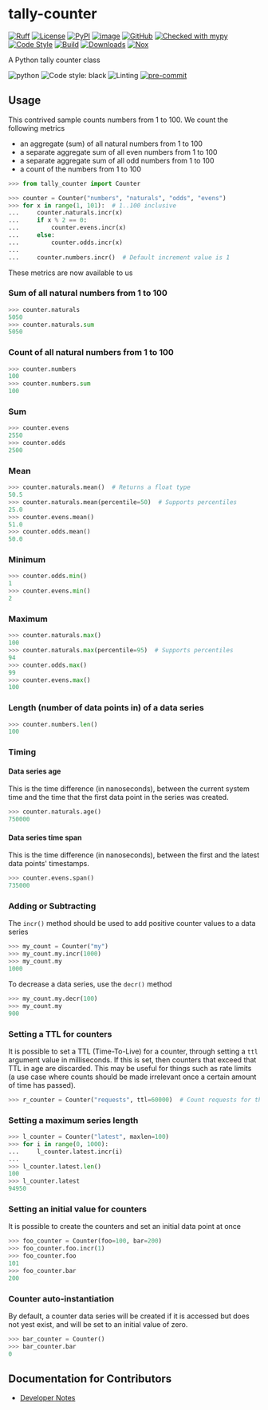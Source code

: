 # tally-counter

[![Ruff](https://img.shields.io/endpoint?url=https://raw.githubusercontent.com/astral-sh/ruff/main/assets/badge/v2.json)](https://github.com/astral-sh/ruff)
[![License](https://img.shields.io/github/license/houseman/tally-counter)](https://github.com/houseman/tally-counter)
[![PyPI](https://img.shields.io/pypi/v/tally-counter.svg?logo=python)](https://pypi.python.org/pypi/tally-counter)
[![image](https://img.shields.io/pypi/pyversions/ruff.svg)](https://pypi.python.org/pypi/ruff)
[![GitHub](https://img.shields.io/github/v/release/houseman/tally-counter?logo=github&sort=semver)](https://github.com/houseman/tally-counter)
[![Checked with mypy](https://www.mypy-lang.org/static/mypy_badge.svg)](https://mypy-lang.org/)
[![Code Style](https://img.shields.io/badge/code%20style-black-black)](https://github.com/houseman/tally-counter)
[![Build](https://github.com/houseman/tally-counter/actions/workflows/build.yml/badge.svg)](https://github.com/houseman/tally-counter/actions?query=workflow%3Abuild)
[![Downloads](https://static.pepy.tech/badge/tally-counter)](https://pepy.tech/project/tally-counter)
[![Nox](https://img.shields.io/badge/%F0%9F%A6%8A-Nox-D85E00.svg)](https://github.com/houseman/tally-counter)

A Python tally counter class

![python](https://img.shields.io/badge/python-3.8%20%7C%203.9%20%7C%203.10%20%7C%203.11-blue)
![Code style: black](https://img.shields.io/badge/code%20style-black-000000.svg)
![Linting](https://img.shields.io/badge/linting-flake8%20%7C%20isort%20%7C%20mypy-yellowgreen)
[![pre-commit](https://img.shields.io/badge/pre--commit-enabled-brightgreen?logo=pre-commit)](https://github.com/pre-commit/pre-commit)

## Usage
This contrived sample counts numbers from 1 to 100. We count the following metrics
- an aggregate (sum) of all natural numbers from 1 to 100
- a separate aggregate sum of all even numbers from 1 to 100
- a separate aggregate sum of all odd numbers from 1 to 100
- a count of the numbers from 1 to 100

```python
>>> from tally_counter import Counter

>>> counter = Counter("numbers", "naturals", "odds", "evens")
>>> for x in range(1, 101):  # 1..100 inclusive
...     counter.naturals.incr(x)
...     if x % 2 == 0:
...         counter.evens.incr(x)
...     else:
...         counter.odds.incr(x)
...
...     counter.numbers.incr()  # Default increment value is 1

```

These metrics are now available to us
### Sum of all natural numbers from 1 to 100
```python
>>> counter.naturals
5050
>>> counter.naturals.sum
5050

```
### Count of all natural numbers from 1 to 100
```python
>>> counter.numbers
100
>>> counter.numbers.sum
100

```

### Sum
```python
>>> counter.evens
2550
>>> counter.odds
2500

```

### Mean
```python
>>> counter.naturals.mean()  # Returns a float type
50.5
>>> counter.naturals.mean(percentile=50)  # Supports percentiles
25.0
>>> counter.evens.mean()
51.0
>>> counter.odds.mean()
50.0

```

### Minimum
```python
>>> counter.odds.min()
1
>>> counter.evens.min()
2

```

### Maximum
```python
>>> counter.naturals.max()
100
>>> counter.naturals.max(percentile=95)  # Supports percentiles
94
>>> counter.odds.max()
99
>>> counter.evens.max()
100

```

### Length (number of data points in) of a data series
```python
>>> counter.numbers.len()
100

```

### Timing
#### Data series age
This is the time difference (in nanoseconds), between the current system time and the time that the first data point in the series was created.

```python
>>> counter.naturals.age()
750000

```

#### Data series time span
This is the time difference (in nanoseconds), between the first and the latest data points' timestamps.

```python
>>> counter.evens.span()
735000

```

### Adding or Subtracting
The `incr()` method should be used to add positive counter values to a data series
```python
>>> my_count = Counter("my")
>>> my_count.my.incr(1000)
>>> my_count.my
1000

```

To decrease a data series, use the `decr()` method
```python
>>> my_count.my.decr(100)
>>> my_count.my
900

```

### Setting a TTL for counters
It is possible to set a TTL (Time-To-Live) for a counter, through setting a `ttl` argument value in milliseconds.
If this is set, then counters that exceed that TTL in age are discarded.
This may be useful for things such as rate limits (a use case where counts should be made irrelevant once a certain amount of time has passed).

```python
>>> r_counter = Counter("requests", ttl=60000)  # Count requests for the past minute

```

### Setting a maximum series length

```python
>>> l_counter = Counter("latest", maxlen=100)
>>> for i in range(0, 1000):
...     l_counter.latest.incr(i)
...
>>> l_counter.latest.len()
100
>>> l_counter.latest
94950

```

### Setting an initial value for counters
It is possible to create the counters and set an initial data point at once
```python
>>> foo_counter = Counter(foo=100, bar=200)
>>> foo_counter.foo.incr(1)
>>> foo_counter.foo
101
>>> foo_counter.bar
200

```

### Counter auto-instantiation
By default, a counter data series will be created if it is accessed but does not yest
exist, and will be set to an initial value of zero.
```python
>>> bar_counter = Counter()
>>> bar_counter.bar
0

```

## Documentation for Contributors
- [Developer Notes](./docs/DEV.md)
